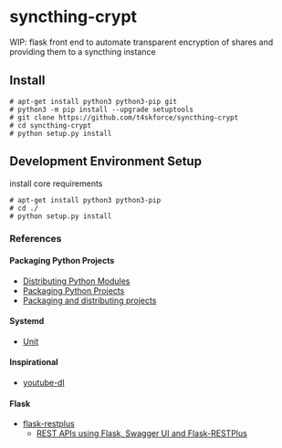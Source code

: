 # syncthing-crypt
WIP: flask front end to automate transparent encryption of shares and providing them to a syncthing instance

## Install
```
# apt-get install python3 python3-pip git
# python3 -m pip install --upgrade setuptools
# git clone https://github.com/t4skforce/syncthing-crypt
# cd syncthing-crypt
# python setup.py install
```

## Development Environment Setup
install core requirements
```
# apt-get install python3 python3-pip
# cd ./
# python setup.py install
```

### References
#### Packaging Python Projects
* [Distributing Python Modules](https://docs.python.org/3.7/distributing/index.html)
* [Packaging Python Projects](https://packaging.python.org/tutorials/packaging-projects/)
* [Packaging and distributing projects](https://packaging.python.org/guides/distributing-packages-using-setuptools/#distributing-packages)
#### Systemd
* [Unit](https://www.freedesktop.org/software/systemd/man/systemd.unit.html)
#### Inspirational
* [youtube-dl](https://github.com/rg3/youtube-dl)
#### Flask
* [flask-restplus](https://github.com/noirbizarre/flask-restplus)
  * [REST APIs using Flask, Swagger UI and Flask-RESTPlus](http://michal.karzynski.pl/blog/2016/06/19/building-beautiful-restful-apis-using-flask-swagger-ui-flask-restplus/)
